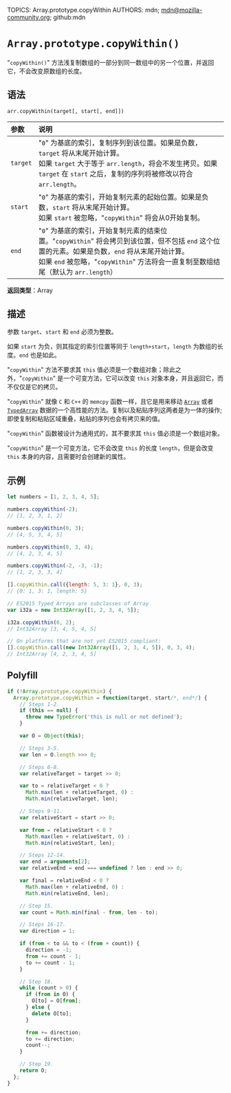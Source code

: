 TOPICS: Array.prototype.copyWithin
AUTHORS: mdn; mdn@mozilla-community.org; github:mdn

# `Array.prototype.copyWithin()`

"`copyWithin()`" 方法浅复制数组的一部分到同一数组中的另一个位置，并返回它，不会改变原数组的长度。

## 语法

```html
arr.copyWithin(target[, start[, end]])
```

| 参数 | 说明 |
| :-- | :-- |
| `target` | "`0`" 为基底的索引，复制序列到该位置。如果是负数，`target` 将从末尾开始计算。<br>如果 `target` 大于等于 `arr.length`，将会不发生拷贝。如果 `target` 在 `start` 之后，复制的序列将被修改以符合 `arr.length`。|
| `start` | "`0`" 为基底的索引，开始复制元素的起始位置。如果是负数，`start` 将从末尾开始计算。<br>如果 `start` 被忽略，"`copyWithin`" 将会从0开始复制。|
| `end` | "`0`" 为基底的索引，开始复制元素的结束位置。"`copyWithin`" 将会拷贝到该位置，但不包括 `end` 这个位置的元素。如果是负数，`end` 将从末尾开始计算。<br>如果 `end` 被忽略，"`copyWithin`" 方法将会一直复制至数组结尾（默认为 `arr.length`）|

**返回类型**：Array

## 描述

参数 `target`、`start` 和 `end` 必须为整数。

如果 `start` 为负，则其指定的索引位置等同于 `length+start`，`length` 为数组的长度。`end` 也是如此。

"`copyWithin`" 方法不要求其 `this` 值必须是一个数组对象；除此之外，"`copyWithin`" 是一个可变方法，它可以改变 `this` 对象本身，并且返回它，而不仅仅是它的拷贝。

"`copyWithin`" 就像 `C` 和 `C++` 的 `memcpy` 函数一样，且它是用来移动 [`Array`](/zh-hans/webfrontend/Array_Object) 或者
[`TypedArray`](/zh-hans/webfrontend/TypedArray) 数据的一个高性能的方法。复制以及粘贴序列这两者是为一体的操作;即使复制和粘贴区域重叠，粘贴的序列也会有拷贝来的值。

"`copyWithin`" 函数被设计为通用式的，其不要求其 `this` 值必须是一个数组对象。

"`copyWithin`" 是一个可变方法，它不会改变 `this` 的长度 `length`，但是会改变 `this` 本身的内容，且需要时会创建新的属性。

## 示例

```javascript
let numbers = [1, 2, 3, 4, 5];

numbers.copyWithin(-2);
// [1, 2, 3, 1, 2]

numbers.copyWithin(0, 3);
// [4, 5, 3, 4, 5]

numbers.copyWithin(0, 3, 4);
// [4, 2, 3, 4, 5]

numbers.copyWithin(-2, -3, -1);
// [1, 2, 3, 3, 4]

[].copyWithin.call({length: 5, 3: 1}, 0, 3);
// {0: 1, 3: 1, length: 5}

// ES2015 Typed Arrays are subclasses of Array
var i32a = new Int32Array([1, 2, 3, 4, 5]);

i32a.copyWithin(0, 2);
// Int32Array [3, 4, 5, 4, 5]

// On platforms that are not yet ES2015 compliant:
[].copyWithin.call(new Int32Array([1, 2, 3, 4, 5]), 0, 3, 4);
// Int32Array [4, 2, 3, 4, 5]
```

## Polyfill

```javascript
if (!Array.prototype.copyWithin) {
  Array.prototype.copyWithin = function(target, start/*, end*/) {
    // Steps 1-2.
    if (this == null) {
      throw new TypeError('this is null or not defined');
    }

    var O = Object(this);

    // Steps 3-5.
    var len = O.length >>> 0;

    // Steps 6-8.
    var relativeTarget = target >> 0;

    var to = relativeTarget < 0 ?
      Math.max(len + relativeTarget, 0) :
      Math.min(relativeTarget, len);

    // Steps 9-11.
    var relativeStart = start >> 0;

    var from = relativeStart < 0 ?
      Math.max(len + relativeStart, 0) :
      Math.min(relativeStart, len);

    // Steps 12-14.
    var end = arguments[2];
    var relativeEnd = end === undefined ? len : end >> 0;

    var final = relativeEnd < 0 ?
      Math.max(len + relativeEnd, 0) :
      Math.min(relativeEnd, len);

    // Step 15.
    var count = Math.min(final - from, len - to);

    // Steps 16-17.
    var direction = 1;

    if (from < to && to < (from + count)) {
      direction = -1;
      from += count - 1;
      to += count - 1;
    }

    // Step 18.
    while (count > 0) {
      if (from in O) {
        O[to] = O[from];
      } else {
        delete O[to];
      }

      from += direction;
      to += direction;
      count--;
    }

    // Step 19.
    return O;
  };
}
```
